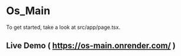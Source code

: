 # Os_Main

To get started, take a look at src/app/page.tsx.

## Live Demo ( https://os-main.onrender.com/ )
